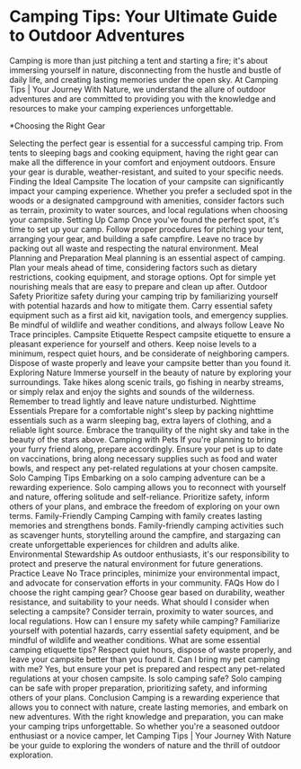 # Camping Tips: Your Ultimate Guide to Outdoor Adventures

Camping is more than just pitching a tent and starting a fire; it's about immersing yourself in nature, disconnecting from the hustle and bustle of daily life, and creating lasting memories under the open sky. At Camping Tips | Your Journey With Nature, we understand the allure of outdoor adventures and are committed to providing you with the knowledge and resources to make your camping experiences unforgettable.

*Choosing the Right Gear

Selecting the perfect gear is essential for a successful camping trip. From tents to sleeping bags and cooking equipment, having the right gear can make all the difference in your comfort and enjoyment outdoors. Ensure your gear is durable, weather-resistant, and suited to your specific needs.
Finding the Ideal Campsite
The location of your campsite can significantly impact your camping experience. Whether you prefer a secluded spot in the woods or a designated campground with amenities, consider factors such as terrain, proximity to water sources, and local regulations when choosing your campsite.
Setting Up Camp
Once you've found the perfect spot, it's time to set up your camp. Follow proper procedures for pitching your tent, arranging your gear, and building a safe campfire. Leave no trace by packing out all waste and respecting the natural environment.
Meal Planning and Preparation
Meal planning is an essential aspect of camping. Plan your meals ahead of time, considering factors such as dietary restrictions, cooking equipment, and storage options. Opt for simple yet nourishing meals that are easy to prepare and clean up after.
Outdoor Safety
Prioritize safety during your camping trip by familiarizing yourself with potential hazards and how to mitigate them. Carry essential safety equipment such as a first aid kit, navigation tools, and emergency supplies. Be mindful of wildlife and weather conditions, and always follow Leave No Trace principles.
Campsite Etiquette
Respect campsite etiquette to ensure a pleasant experience for yourself and others. Keep noise levels to a minimum, respect quiet hours, and be considerate of neighboring campers. Dispose of waste properly and leave your campsite better than you found it.
Exploring Nature
Immerse yourself in the beauty of nature by exploring your surroundings. Take hikes along scenic trails, go fishing in nearby streams, or simply relax and enjoy the sights and sounds of the wilderness. Remember to tread lightly and leave nature undisturbed.
Nighttime Essentials
Prepare for a comfortable night's sleep by packing nighttime essentials such as a warm sleeping bag, extra layers of clothing, and a reliable light source. Embrace the tranquility of the night sky and take in the beauty of the stars above.
Camping with Pets
If you're planning to bring your furry friend along, prepare accordingly. Ensure your pet is up to date on vaccinations, bring along necessary supplies such as food and water bowls, and respect any pet-related regulations at your chosen campsite.
Solo Camping Tips
Embarking on a solo camping adventure can be a rewarding experience. Solo camping allows you to reconnect with yourself and nature, offering solitude and self-reliance. Prioritize safety, inform others of your plans, and embrace the freedom of exploring on your own terms.
Family-Friendly Camping
Camping with family creates lasting memories and strengthens bonds. Family-friendly camping activities such as scavenger hunts, storytelling around the campfire, and stargazing can create unforgettable experiences for children and adults alike.
Environmental Stewardship
As outdoor enthusiasts, it's our responsibility to protect and preserve the natural environment for future generations. Practice Leave No Trace principles, minimize your environmental impact, and advocate for conservation efforts in your community.
FAQs
How do I choose the right camping gear?
Choose gear based on durability, weather resistance, and suitability to your needs.
What should I consider when selecting a campsite?
Consider terrain, proximity to water sources, and local regulations.
How can I ensure my safety while camping?
Familiarize yourself with potential hazards, carry essential safety equipment, and be mindful of wildlife and weather conditions.
What are some essential camping etiquette tips?
Respect quiet hours, dispose of waste properly, and leave your campsite better than you found it.
Can I bring my pet camping with me?
Yes, but ensure your pet is prepared and respect any pet-related regulations at your chosen campsite.
Is solo camping safe?
Solo camping can be safe with proper preparation, prioritizing safety, and informing others of your plans.
Conclusion
Camping is a rewarding experience that allows you to connect with nature, create lasting memories, and embark on new adventures. With the right knowledge and preparation, you can make your camping trips unforgettable. So whether you're a seasoned outdoor enthusiast or a novice camper, let Camping Tips | Your Journey With Nature be your guide to exploring the wonders of nature and the thrill of outdoor exploration.
